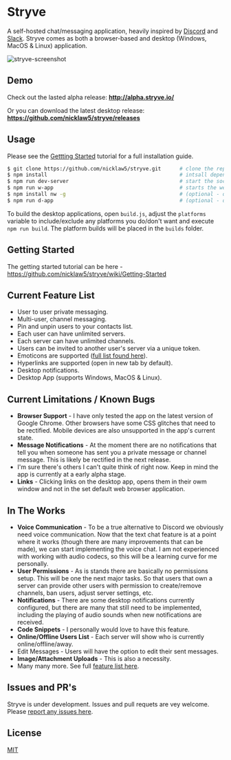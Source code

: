 # Stryve
A self-hosted chat/messaging application, heavily inspired by [Discord](https://discordapp.com/) and [Slack](https://slack.com/). Stryve comes as both a browser-based and desktop (Windows, MacOS & Linux) application.

![stryve-screenshot](http://i.imgur.com/wUCQEjq.png)

## Demo
Check out the lasted alpha release: **http://alpha.stryve.io/**

Or you can download the latest desktop release: **https://github.com/nicklaw5/stryve/releases**

## Usage
Please see the [Gettting Started](https://github.com/nicklaw5/stryve/wiki/Getting-Started) tutorial for a full installation guide.
```bash
$ git clone https://github.com/nicklaw5/stryve.git      # clone the repo
$ npm install                                           # intsall dependencies
$ npm run dev-server                                    # start the socket.io server in debug mode
$ npm run w-app                                         # starts the web client on http://localhost:8080/
$ npm install nw -g                                     # (optional - destkop app only) install node-webkit globally
$ npm run d-app                                         # (optional - destkop app only) starts the desktop app
```

To build the desktop applications, open `build.js`, adjust the `platforms` variable to include/exclude any platforms you do/don't want and execute `npm run build`. The platform builds will be placed in the `builds` folder.

## Getting Started
The getting started tutorial can be here - https://github.com/nicklaw5/stryve/wiki/Getting-Started

## Current Feature List
- User to user private messaging.
- Multi-user, channel messaging.
- Pin and unpin users to your contacts list.
- Each user can have unlimited servers.
- Each server can have unlimited channels.
- Users can be invited to another user's server via a unique token.
- Emoticons are supported ([full list found here](http://hassankhan.me/emojify.js/)).
- Hyperlinks are supported (open in new tab by default).
- Desktop notifications.
- Desktop App (supports Windows, MacOS & Linux).

## Current Limitations / Known Bugs
- **Browser Support** - I have only tested the app on the latest version of Google Chrome. Other browsers have some CSS glitches that need to be rectified. Mobile devices are also unsupported in the app's current state.
- **Message Notifications** - At the moment there are no notifications that tell you when someone has sent you a private message or channel message. This is likely be rectified in the next release.
- I'm sure there's others I can't quite think of right now. Keep in mind the app is currently at a early alpha stage.
- **Links** - Clicking links on the desktop app, opens them in their owm window and not in the set default web browser application.

## In The Works
- **Voice Communication** - To be a true alternative to Discord we obviously need voice communication. Now that the text chat feature is at a point where it works (though there are many improvements that can be made), we can start implementing the voice chat. I am not experienced with working with audio codecs, so this will be a learning curve for me personally.
- **User Permissions** - As is stands there are basically no permissions setup. This will be one the next major tasks. So that users that own a server can provide other users with permission to create/remove channels, ban users, adjust server settings, etc.
- **Notifications** - There are some desktop notifications currently configured, but there are many that still need to be implemented, including the playing of audio sounds when new notifications are received.
- **Code Snippets** - I personally would love to have this feature.
- **Online/Offline Users List** - Each server will show who is currently online/offline/away.
- Edit Messages - Users will have the option to edit their sent messages.
- **Image/Attachment Uploads** - This is also a necessity.
- Many many more. See full [feature list here](https://github.com/nicklaw5/stryve/issues?q=is%3Aissue+is%3Aopen+label%3A%22feature+request%22).

## Issues and PR's
Stryve is under development. Issues and pull requets are vey welcome. Please [report any issues here](https://github.com/nicklaw5/stryve//issues).

## License
[MIT](https://github.com/nicklaw5/stryve/blob/master/LICENSE)